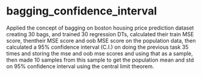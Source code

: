 # bagging_confidence_interval
Applied the concept of bagging on boston housing price prediction dataset creating 30 bags, and trained 30 regression DTs, calculated their train MSE score, thentheir MSE score and oob MSE score on the population data, then calculated a 95% confidence interval (C.I.) on doing the previous task 35 times and storing the mse and oob mse scores and using that as a sample, then made 10 samples from this sample to get the population mean and std on 95% confidence interval using the central limit theorem.
